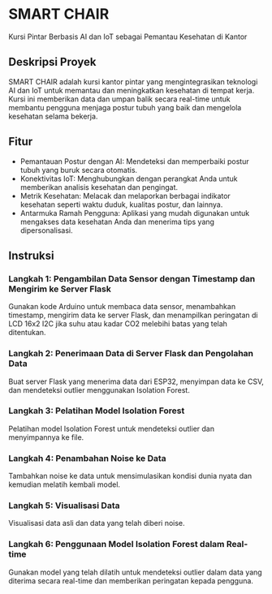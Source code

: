 # SMART CHAIR
Kursi Pintar Berbasis AI dan IoT sebagai Pemantau Kesehatan di Kantor

## Deskripsi Proyek
SMART CHAIR adalah kursi kantor pintar yang mengintegrasikan teknologi AI dan IoT untuk memantau dan meningkatkan kesehatan di tempat kerja. Kursi ini memberikan data dan umpan balik secara real-time untuk membantu pengguna menjaga postur tubuh yang baik dan mengelola kesehatan selama bekerja.

## Fitur
- Pemantauan Postur dengan AI: Mendeteksi dan memperbaiki postur tubuh yang buruk secara otomatis.
- Konektivitas IoT: Menghubungkan dengan perangkat Anda untuk memberikan analisis kesehatan dan pengingat.
- Metrik Kesehatan: Melacak dan melaporkan berbagai indikator kesehatan seperti waktu duduk, kualitas postur, dan lainnya.
- Antarmuka Ramah Pengguna: Aplikasi yang mudah digunakan untuk mengakses data kesehatan Anda dan menerima tips yang dipersonalisasi.

## Instruksi 
### Langkah 1: Pengambilan Data Sensor dengan Timestamp dan Mengirim ke Server Flask

Gunakan kode Arduino untuk membaca data sensor, menambahkan timestamp, mengirim data ke server Flask, dan menampilkan peringatan di LCD 16x2 I2C jika suhu atau kadar CO2 melebihi batas yang telah ditentukan.

### Langkah 2: Penerimaan Data di Server Flask dan Pengolahan Data

Buat server Flask yang menerima data dari ESP32, menyimpan data ke CSV, dan mendeteksi outlier menggunakan Isolation Forest.

### Langkah 3: Pelatihan Model Isolation Forest

Pelatihan model Isolation Forest untuk mendeteksi outlier dan menyimpannya ke file.

### Langkah 4: Penambahan Noise ke Data

Tambahkan noise ke data untuk mensimulasikan kondisi dunia nyata dan kemudian melatih kembali model.

### Langkah 5: Visualisasi Data

Visualisasi data asli dan data yang telah diberi noise.

### Langkah 6: Penggunaan Model Isolation Forest dalam Real-time

Gunakan model yang telah dilatih untuk mendeteksi outlier dalam data yang diterima secara real-time dan memberikan peringatan kepada pengguna.
